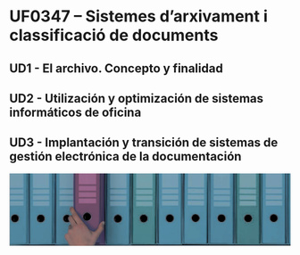 # UF0347 – Sistemes d’arxivament i classificació de documents

## UD1 - El archivo. Concepto y finalidad
## UD2 - Utilización y optimización de sistemas informáticos de oficina
## UD3 - Implantación y transición de sistemas de gestión electrónica de la documentación

![arxius](https://github.com/MF0987-3-Sistemes-Informacio/UF0347/blob/main/img/arxius2.png?raw=true)
